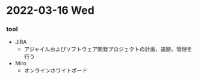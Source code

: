 # 2022-03-16 Wed
### tool
- JIRA
  - アジャイルおよびソフトウェア開発プロジェクトの計画、追跡、管理を行う
- Miro
  - オンラインホワイトボード
  


